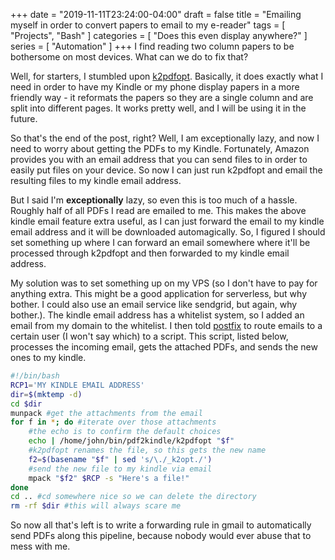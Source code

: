 +++
date = "2019-11-11T23:24:00-04:00"
draft = false
title = "Emailing myself in order to convert papers to email to my e-reader"
tags = [ "Projects", "Bash" ]
categories = [ "Does this even display anywhere?" ]
series = [ "Automation" ]
+++
I find reading two column papers to be bothersome on most devices. What can we do to fix that?

<!--more-->

Well, for starters, I stumbled upon [k2pdfopt](https://www.willus.com/k2pdfopt/). Basically, it
does exactly what I need in order to have my Kindle or my phone display papers in a more friendly
way - it reformats the papers so they are a single column and are split into different pages.
It works pretty well, and I will be using it in the future.

So that's the end of the post, right? Well, I am exceptionally lazy, and now I need to worry
about getting the PDFs to my Kindle. Fortunately, Amazon provides you with an email address
that you can send files to in order to easily put files on your device. So now I can just run
k2pdfopt and email the resulting files to my kindle email address.

But I said I'm **exceptionally** lazy, so even this is too much of a hassle. Roughly half of
all PDFs I read are emailed to me. This makes the above kindle email feature extra useful,
as I can just forward the email to my kindle email address and it will be downloaded automagically.
So, I figured I should set something up where I can forward an email somewhere where it'll be
processed through k2pdfopt and then forwarded to my kindle email address.

My solution was to set something up on my VPS (so I don't have to pay for anything extra.
This might be a good application for serverless, but why bother. I could also use an email
service like sendgrid, but again, why bother.). The kindle email address has a whitelist system,
so I added an email from my domain to the whitelist. I then told [postfix](http://www.postfix.org/)
to route emails to a certain user (I won't say which) to a script. This script, listed below,
processes the incoming email, gets the attached PDFs, and sends the new ones to my kindle.

```bash
#!/bin/bash
RCP1='MY KINDLE EMAIL ADDRESS'
dir=$(mktemp -d)
cd $dir
munpack #get the attachments from the email
for f in *; do #iterate over those attachments
    #the echo is to confirm the default choices
    echo | /home/john/bin/pdf2kindle/k2pdfopt "$f"
    #k2pdfopt renames the file, so this gets the new name
    f2=$(basename "$f" | sed 's/\./_k2opt./')
    #send the new file to my kindle via email
    mpack "$f2" $RCP -s "Here's a file!"
done
cd .. #cd somewhere nice so we can delete the directory
rm -rf $dir #this will always scare me
```

So now all that's left is to write a forwarding rule in gmail to automatically send PDFs along
this pipeline, because nobody would ever abuse that to mess with me.

